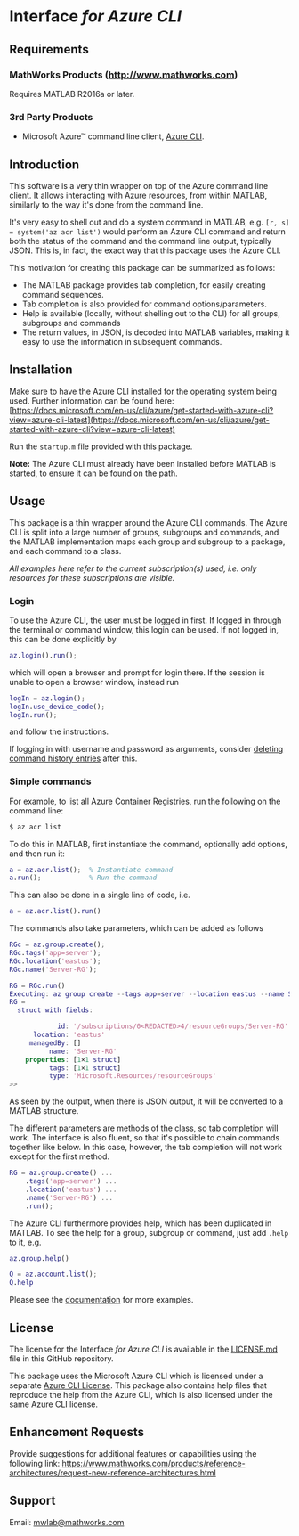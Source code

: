 # Interface *for Azure CLI*

## Requirements

### MathWorks Products (http://www.mathworks.com)

Requires MATLAB R2016a or later.

### 3rd Party Products

* Microsoft Azure™ command line client, [Azure CLI](https://docs.microsoft.com/en-us/cli/azure/install-azure-cli?view=azure-cli-latest).


## Introduction

This software is a very thin wrapper on top of the Azure command line client.
It allows interacting with Azure resources, from within MATLAB, similarly to the way
it's done from the command line.

It's very easy to shell out and do a system command in MATLAB,
e.g. `[r, s] = system('az acr list')` would perform an Azure CLI command and return
both the status of the command and the command line output, typically JSON. This is,
in fact, the exact way that this package uses the Azure CLI.

This motivation for creating this package can be summarized as follows:
* The MATLAB package provides tab completion, for easily creating command sequences.
* Tab completion is also provided for command options/parameters.
* Help is available (locally, without shelling out to the CLI) for all groups, subgroups
and commands
* The return values, in JSON, is decoded into MATLAB variables, making it easy to use
the information in subsequent commands.

## Installation

Make sure to have the Azure CLI installed for the operating system being used.
Further information can be found here:
[https://docs.microsoft.com/en-us/cli/azure/get-started-with-azure-cli?view=azure-cli-latest](https://docs.microsoft.com/en-us/cli/azure/get-started-with-azure-cli?view=azure-cli-latest)

Run the `startup.m` file provided with this package.

**Note:** The Azure CLI must already have been installed before MATLAB is started, to ensure it can be found on the path.

## Usage

This package is a thin wrapper around the Azure CLI commands. The Azure CLI is
split into a large number of groups, subgroups and commands, and the MATLAB 
implementation maps each group and subgroup to a package, and each command to a class.

*All examples here refer to *the current subscription(s) used*, i.e. only resources for these
subscriptions are visible.*

### Login
To use the Azure CLI, the user must be logged in first. If logged in through the terminal or command window, this login can be used. If not logged in, this can
be done explicitly by
```matlab
az.login().run();
```
which will open a browser and prompt for login there. If the session is unable to
open a browser window, instead run
```matlab
logIn = az.login();
logIn.use_device_code();
logIn.run();
```
and follow the instructions.

If logging in with username and password as arguments, consider
[deleting command history entries](https://www.mathworks.com/help/matlab/ref/commandhistory.html) after this.

### Simple commands
For example, to list all Azure Container Registries, run the following on the command line:
```bash
$ az acr list
```
To do this in MATLAB, first instantiate the command, optionally add options,
and then run it:

```matlab
a = az.acr.list();  % Instantiate command
a.run();            % Run the command
```
This can also be done in a single line of code, i.e.
```matlab
a = az.acr.list().run()
```

The commands also take parameters, which can be added as follows

```matlab
RGc = az.group.create();
RGc.tags('app=server');
RGc.location('eastus');
RGc.name('Server-RG');

RG = RGc.run()
Executing: az group create --tags app=server --location eastus --name Server-RG 
RG = 
  struct with fields:

            id: '/subscriptions/0<REDACTED>4/resourceGroups/Server-RG'
      location: 'eastus'
     managedBy: []
          name: 'Server-RG'
    properties: [1×1 struct]
          tags: [1×1 struct]
          type: 'Microsoft.Resources/resourceGroups'
>> 
```

As seen by the output, when there is JSON output, it will be converted to a MATLAB structure.

The different parameters are methods of the class, so tab completion will work. The 
interface is also fluent, so that it's possible to chain commands together like below. In this
case, however, the tab completion will not work except for the first method.


```matlab
RG = az.group.create() ...
    .tags('app=server') ...
    .location('eastus') ...
    .name('Server-RG') ...
    .run();
```

The Azure CLI furthermore provides help, which has been duplicated in MATLAB. To see the
help for a group, subgroup or command, just add `.help` to it, e.g.
```matlab
az.group.help()

Q = az.account.list();
Q.help
```

Please see the [documentation](Documentation/README.md) for more examples.


## License
The license for the Interface *for Azure CLI* is available in the [LICENSE.md](LICENSE.md) file in this GitHub repository.

This package uses the Microsoft Azure CLI which is licensed under a separate
[Azure CLI License](./Azure-CLI-LICENSE).
This package also contains help files that reproduce the help from the Azure CLI,
which is also licensed under the same Azure CLI license.

## Enhancement Requests

Provide suggestions for additional features or capabilities using the following link:
https://www.mathworks.com/products/reference-architectures/request-new-reference-architectures.html

## Support

Email: mwlab@mathworks.com

[//]: #  (Copyright 2019-2020 The MathWorks, Inc.)
